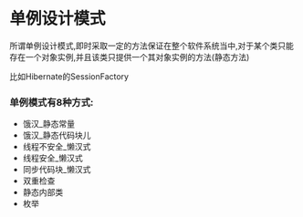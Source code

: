 
# 单例设计模式

所谓单例设计模式,即时采取一定的方法保证在整个软件系统当中,对于某个类只能存在一个对象实例,并且该类只提供一个其对象实例的方法(静态方法)

比如Hibernate的SessionFactory


### 单例模式有8种方式:

- 饿汉_静态常量
- 饿汉_静态代码块儿
- 线程不安全_懒汉式
- 线程安全_懒汉式
- 同步代码块_懒汉式
- 双重检查
- 静态内部类
- 枚举


